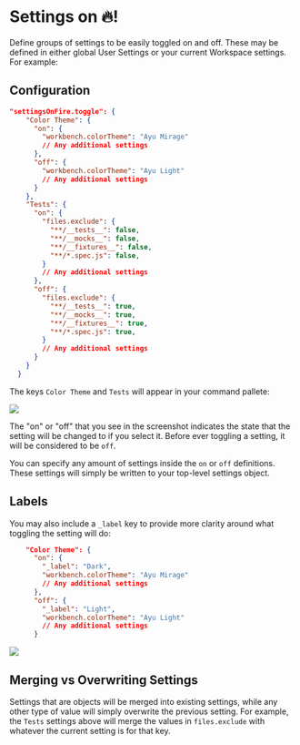 # Settings on 🔥!

Define groups of settings to be easily toggled on and off. These may be defined in either global
User Settings or your current Workspace settings. For example:

## Configuration
```json
"settingsOnFire.toggle": {
    "Color Theme": {
      "on": {
        "workbench.colorTheme": "Ayu Mirage"
        // Any additional settings
      },
      "off": {
        "workbench.colorTheme": "Ayu Light"
        // Any additional settings
      }
    },
    "Tests": {
      "on": {
        "files.exclude": {
          "**/__tests__": false,
          "**/__mocks__": false,
          "**/__fixtures__": false,
          "**/*.spec.js": false,
        }
        // Any additional settings
      },
      "off": {
        "files.exclude": {
          "**/__tests__": true,
          "**/__mocks__": true,
          "**/__fixtures__": true,
          "**/*.spec.js": true,
        }
        // Any additional settings
      }
    }
  }
```

The keys `Color Theme` and `Tests` will appear in your command pallete:

<img src="https://github.com/ericbiewener/settings-on-fire/tree/master/artwork/quickpick-onoff.png" />

The "on" or "off" that you see in the screenshot indicates the state that the setting will be
changed to if you select it. Before ever toggling a setting, it will be considered to be `off`.

You can specify any amount of settings inside the `on` or `off`
definitions. These settings will simply be written to your top-level settings object.

## Labels
You may also include a `_label` key to provide more clarity around what toggling the setting will
do:

```json
    "Color Theme": {
      "on": {
        "_label": "Dark",
        "workbench.colorTheme": "Ayu Mirage"
        // Any additional settings
      },
      "off": {
        "_label": "Light",
        "workbench.colorTheme": "Ayu Light"
        // Any additional settings
      }
```

<img src="https://github.com/ericbiewener/settings-on-fire/tree/master/artwork/quickpick-labeled.png" />

## Merging vs Overwriting Settings
Settings that are objects will be merged into existing settings, while any other type of value will
simply overwrite the previous setting. For example, the `Tests` settings above will merge the values
in `files.exclude` with whatever the current setting is for that key.
